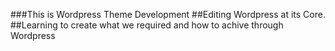 ###This is Wordpress Theme Development
##Editing Wordpress at its Core.
##Learning to create what we required and how to achive through Wordpress